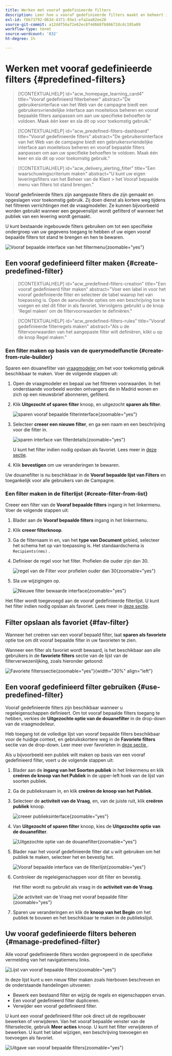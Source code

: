 ```yaml
---
title: Werken met vooraf gedefinieerde filters
description: Leer hoe u vooraf gedefinieerde filters maakt en beheert in Adobe Campaign Web
exl-id: f6b73792-063d-4371-93e1-efa2aa02ee28
source-git-commit: a12ddf56a72e62ec8f4d668f686672dcdc195a09
workflow-type: tm+mt
source-wordcount: '832'
ht-degree: 1%

---
```


# Werken met vooraf gedefinieerde filters {#predefined-filters}

>[!CONTEXTUALHELP]
>id="acw_homepage_learning_card4"
>title="Vooraf gedefinieerd filterbeheer"
>abstract="De gebruikersinterface van het Web van de campagne biedt een gebruikersvriendelijke interface aan moeiteloos beheren en vooraf bepaalde filters aanpassen om aan uw specifieke behoeften te voldoen. Maak één keer en sla dit op voor toekomstig gebruik."

>[!CONTEXTUALHELP]
>id="acw_predefined-filters-dashboard"
>title="Vooraf gedefinieerde filters"
>abstract="De gebruikersinterface van het Web van de campagne biedt een gebruikersvriendelijke interface aan moeiteloos beheren en vooraf bepaalde filters aanpassen om aan uw specifieke behoeften te voldoen. Maak één keer en sla dit op voor toekomstig gebruik."

>[!CONTEXTUALHELP]
>id="acw_delivery_alerting_filter"
>title="Een waarschuwingscriterium maken"
>abstract="U kunt uw eigen leveringsfilters van het Beheer van de Klant > het Vooraf bepaalde menu van filters tot stand brengen."

Vooraf gedefinieerde filters zijn aangepaste filters die zijn gemaakt en opgeslagen voor toekomstig gebruik. Zij doen dienst als kortere weg tijdens het filtreren verrichtingen met de vraagmodeller. Ze kunnen bijvoorbeeld worden gebruikt wanneer een gegevenslijst wordt gefilterd of wanneer het publiek van een levering wordt gemaakt.

U kunt bestaande ingebouwde filters gebruiken om tot een specifieke ondergroep van uw gegevens toegang te hebben of uw eigen vooraf bepaalde filters tot stand te brengen en hen te bewaren.

![ Vooraf bepaalde interface van het filtermenu ](assets/predefined-filters-menu.png){zoomable="yes"}

## Een vooraf gedefinieerd filter maken {#create-predefined-filter}

>[!CONTEXTUALHELP]
>id="acw_predefined-filters-creation"
>title="Een vooraf gedefinieerd filter maken"
>abstract="Voer een label in voor het vooraf gedefinieerde filter en selecteer de tabel waarop het van toepassing is. Open de aanvullende opties om een beschrijving toe te voegen en stel dit filter in als favoriet. Vervolgens gebruikt u de knop &#39;Regel maken&#39; om de filtervoorwaarden te definiëren."

>[!CONTEXTUALHELP]
>id="acw_predefined-filters-rules"
>title="Vooraf gedefinieerde filterregels maken"
>abstract="Als u de filtervoorwaarden van het aangepaste filter wilt definiëren, klikt u op de knop Regel maken."

### Een filter maken op basis van de querymodelfunctie {#create-from-rule-builder}

Sparen een douanefilter van [ vraagmodeler ](../query/query-modeler-overview.md) om het voor toekomstig gebruik beschikbaar te maken. Voer de volgende stappen uit:

1. Open de vraagmodeler en bepaal uw het filtreren voorwaarden. In het onderstaande voorbeeld worden ontvangers die in Madrid wonen en zich op een nieuwsbrief abonneren, gefilterd.
1. Klik **Uitgezocht of sparen filter** knoop, en uitgezocht **sparen als filter**.

   ![ sparen vooraf bepaalde filterinterface ](assets/predefined-filters-save.png){zoomable="yes"}

1. Selecteer **creeer een nieuwe filter**, en ga een naam en een beschrijving voor die filter in.

   ![ sparen interface van filterdetails ](assets/predefined-filters-save-filter.png){zoomable="yes"}

   U kunt het filter indien nodig opslaan als favoriet. Lees meer in [deze sectie](#fav-filter).

1. Klik **bevestigen** om uw veranderingen te bewaren.

Uw douanefilter is nu beschikbaar in de **Vooraf bepaalde lijst van Filters** en toegankelijk voor alle gebruikers van de Campagne.

### Een filter maken in de filterlijst {#create-filter-from-list}

Creeer een filter van de **Vooraf bepaalde filters** ingang in het linkermenu. Voer de volgende stappen uit:

1. Blader aan de **Vooraf bepaalde filters** ingang in het linkermenu.
1. Klik **creeer filterknoop**.
1. Ga de filternaam in en, van het **type van Document** gebied, selecteer het schema het op van toepassing is. Het standaardschema is `Recipients(nms)` .

1. Definieer de regel voor het filter. Profielen die ouder zijn dan 30.

   ![ regel van de Filter voor profielen ouder dan 30 ](assets/filter-30+.png){zoomable="yes"}

1. Sla uw wijzigingen op.

   ![ Nieuwe filter bewaarde interface ](assets/new-filter.png){zoomable="yes"}

Het filter wordt toegevoegd aan de vooraf gedefinieerde filterlijst. U kunt het filter indien nodig opslaan als favoriet. Lees meer in [deze sectie](#fav-filter).

## Filter opslaan als favoriet {#fav-filter}

Wanneer het creëren van een vooraf bepaald filter, laat **sparen als favoriete** optie toe om dit vooraf bepaalde filter in uw favorieten te zien.

Wanneer een filter als favoriet wordt bewaard, is het beschikbaar aan alle gebruikers in de **favoriete filters** sectie van de lijst van de filterverwezenlijking, zoals hieronder getoond:

![ Favoriete filterssectie ](assets/predefined-filters-favorite.png){zoomable="yes"}{width="30%" align="left"}

## Een vooraf gedefinieerd filter gebruiken {#use-predefined-filter}

Vooraf gedefinieerde filters zijn beschikbaar wanneer u regeleigenschappen definieert. Om tot vooraf bepaalde filters toegang te hebben, verkies de **Uitgezochte optie van de douanefilter** in de drop-down van de vraagmodelleur.

Heb toegang tot de volledige lijst van vooraf bepaalde filters beschikbaar voor de huidige context, en gebruikskortere weg in de **Favoriete filters** sectie van de drop-down. Leer meer over favorieten in [ deze sectie ](#fav-filter).

Als u bijvoorbeeld een publiek wilt maken op basis van een vooraf gedefinieerd filter, voert u de volgende stappen uit:

1. Blader aan de **ingang van het Soorten publiek** in het linkermenu en klik **creëren de knoop van het Publiek** in de upper-left hoek van de lijst van soorten publiek.
1. Ga de publieksnaam in, en klik **creëren de knoop van het Publiek**.
1. Selecteer de **activiteit van de Vraag**, en, van de juiste ruit, klik **creëren publiek** knoop.

   ![ creeer publieksinterface ](assets/build-audience-from-filter.png){zoomable="yes"}

1. Van **Uitgezocht of sparen filter** knoop, kies de **Uitgezochte optie van de douanefilter**.

   ![ Uitgezochte optie van de douanefilter ](assets/build-audience-select-custom-filter.png){zoomable="yes"}

1. Blader naar het vooraf gedefinieerde filter dat u wilt gebruiken om het publiek te maken, selecteer het en bevestig het.

   ![ Vooraf bepaalde interface van de filterlijst ](assets/build-audience-filter-list.png){zoomable="yes"}

1. Controleer de regeleigenschappen voor dit filter en bevestig.

   Het filter wordt nu gebruikt als vraag in de **activiteit van de Vraag**.

   ![ de activiteit van de Vraag met vooraf bepaalde filter ](assets/build-audience-confirm.png){zoomable="yes"}

1. Sparen uw veranderingen en klik de **knoop van het Begin** om het publiek te bouwen en het beschikbaar te maken in de publiekslijst.

## Uw vooraf gedefinieerde filters beheren {#manage-predefined-filter}

Alle vooraf gedefinieerde filters worden gegroepeerd in de specifieke vermelding van het navigatiemenu links.

![ Lijst van vooraf bepaalde filters ](assets/list-of-filters.png){zoomable="yes"}

In deze lijst kunt u een nieuw filter maken zoals hierboven beschreven en de onderstaande handelingen uitvoeren:

* Bewerk een bestaand filter en wijzig de regels en eigenschappen ervan.
* Een vooraf gedefinieerd filter dupliceren.
* Verwijder een vooraf gedefinieerd filter.

U kunt een vooraf gedefinieerd filter ook direct uit de regelbouwer bewerken of verwijderen. Van het vooraf bepaalde venster van de filterselectie, gebruik **Meer acties** knoop. U kunt het filter verwijderen of bewerken. U kunt het label wijzigen, een beschrijving toevoegen en toevoegen als favoriet.

![ Uitgave van vooraf bepaalde filters ](assets/filter-edit.png){zoomable="yes"}

<!--
## Built-in predefined filters {#ootb-predefined-filter}

Campaign comes with a set of predefined filters, built from the client console. These filters can be used to define your audiences, and rules. They must not be modified.
-->